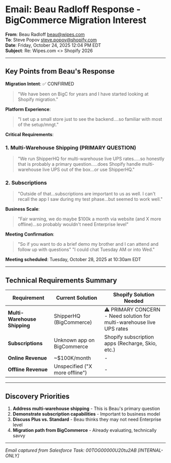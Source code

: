 # Email: Beau Radloff Response - BigCommerce Migration Interest

**From**: Beau Radloff <beau@wipes.com>  
**To**: Steve Popov <steve.popov@shopify.com>  
**Date**: Friday, October 24, 2025 12:04 PM EDT  
**Subject**: Re: Wipes.com <> Shopify 2026

---

## Key Points from Beau's Response

**Migration Intent**: ✅ CONFIRMED
> "We have been on BigC for years and I have started looking at Shopify migration."

**Platform Experience**:
> "I set up a small store just to see the backend….so familiar with most of the setup/mngt."

**Critical Requirements**:

### 1. Multi-Warehouse Shipping (PRIMARY QUESTION)
> "We run ShipperHQ for multi-warehouse live UPS rates…..so honestly that is probably a primary question…..does Shopify handle multi-warehouse live UPS out of the box…or use ShipperHQ."

### 2. Subscriptions
> "Outside of that…subscriptions are important to us as well. I can't recall the app I saw during my test phase…but seemed to work well."

**Business Scale**:
> "Fair warning, we do maybe $100k a month via website (and X more offline)…so probably wouldn't need Enterprise level"

**Meeting Confirmation**:
> "So if you want to do a brief demo my brother and I can attend and follow up with questions"
> "I could chat Tuesday AM or into Wed."

**Meeting scheduled**: Tuesday, October 28, 2025 at 10:30am EDT

---

## Technical Requirements Summary

| Requirement | Current Solution | Shopify Solution Needed |
|-------------|------------------|-------------------------|
| **Multi-Warehouse Shipping** | ShipperHQ (BigCommerce) | ⚠️ PRIMARY CONCERN - Need solution for multi-warehouse live UPS rates |
| **Subscriptions** | Unknown app on BigCommerce | Shopify subscription apps (Recharge, Skio, etc.) |
| **Online Revenue** | ~$100K/month | - |
| **Offline Revenue** | Unspecified ("X more offline") | - |

---

## Discovery Priorities

1. **Address multi-warehouse shipping** - This is Beau's primary question
2. **Demonstrate subscription capabilities** - Important to business model
3. **Discuss Plus vs. Standard** - Beau thinks they may not need Enterprise level
4. **Migration path from BigCommerce** - Already evaluating, technically savvy

---

*Email captured from Salesforce Task: 00TOG00000U20tu2AB*
*[INTERNAL-ONLY]*

